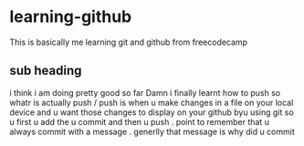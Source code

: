 # learning-github
This is basically me learning git and github from freecodecamp
## sub heading 
i think i am doing pretty good so far Damn i finally learnt how to push 
so whatr is actually push / push is when u make changes in a file on your local device and u want those changes to display on your github byu using git so u first u add the u commit and then u push .
point to remember that u always commit with a message . generlly that message is why did u commit 
